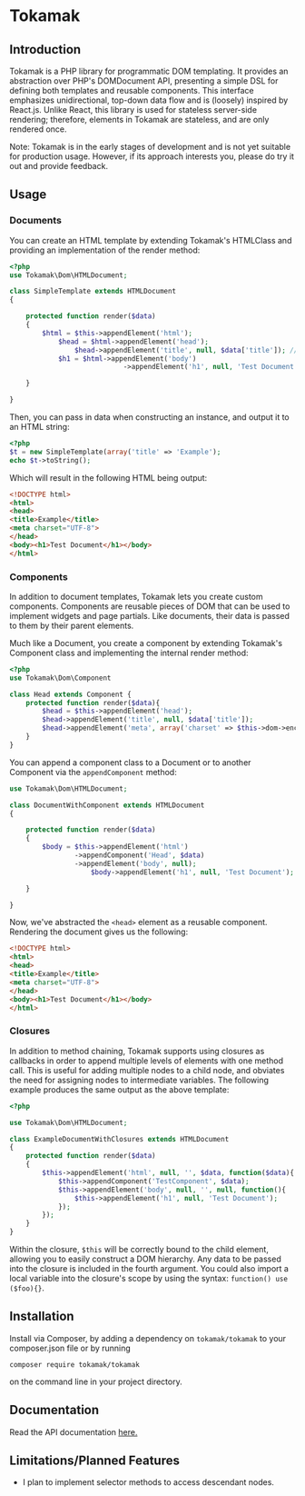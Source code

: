 # Tokamak

## Introduction

Tokamak is a PHP library for programmatic DOM templating. It provides an abstraction over PHP's DOMDocument API, presenting a simple DSL for defining both templates and reusable components. This interface emphasizes unidirectional, top-down data flow and is (loosely) inspired by React.js. Unlike React, this library is used for stateless server-side rendering; therefore, elements in Tokamak are stateless, and are only rendered once.

Note: Tokamak is in the early stages of development and is not yet suitable for production usage. However, if its approach interests you, please do try it out and provide feedback.

## Usage

### Documents
You can create an HTML template by extending Tokamak's HTMLClass and providing an implementation of the render method:

```PHP
<?php
use Tokamak\Dom\HTMLDocument;

class SimpleTemplate extends HTMLDocument
{

	protected function render($data)
	{
		$html = $this->appendElement('html');
	        $head = $html->appendElement('head');
				$head->appendElement('title', null, $data['title']); // data passed in via constructor
			$h1 = $html->appendElement('body')
                            ->appendElement('h1', null, 'Test Document'); // supports method chaining

	}

}
```

Then, you can pass in data when constructing an instance, and output it to an HTML string:

```PHP
<?php
$t = new SimpleTemplate(array('title' => 'Example');
echo $t->toString();
```

Which will result in the following HTML being output:

```HTML
<!DOCTYPE html>
<html>
<head>
<title>Example</title>
<meta charset="UTF-8">
</head>
<body><h1>Test Document</h1></body>
</html>
```

### Components

In addition to document templates, Tokamak lets you create custom components. Components are reusable pieces of
DOM that can be used to implement widgets and page partials. Like documents, their data is passed to them by
their parent elements.

Much like a Document, you create a component by extending Tokamak's Component class and implementing the internal render method:

```PHP
<?php
use Tokamak\Dom\Component

class Head extends Component {
	protected function render($data){
		$head = $this->appendElement('head');
		$head->appendElement('title', null, $data['title']);
		$head->appendElement('meta', array('charset' => $this->dom->encoding));
	}
}
```

You can append a component class to a Document or to another Component via the `appendComponent` method:

```PHP
use Tokamak\Dom\HTMLDocument;

class DocumentWithComponent extends HTMLDocument
{

	protected function render($data)
	{
		$body = $this->appendElement('html')
			    ->appendComponent('Head', $data)
				->appendElement('body', null);
					$body->appendElement('h1', null, 'Test Document');

	}

}
```

Now, we've abstracted the `<head>` element as a reusable component. Rendering the document gives us the following:
 
```HTML
<!DOCTYPE html>
<html>
<head>
<title>Example</title>
<meta charset="UTF-8">
</head>
<body><h1>Test Document</h1></body>
</html>
```

### Closures

In addition to method chaining, Tokamak supports using closures as callbacks in order to append multiple levels of elements with one method call. This is useful for adding multiple nodes to a child node, and obviates the need for assigning nodes to intermediate variables. The following example produces the same output as the above template:

```PHP
<?php

use Tokamak\Dom\HTMLDocument;

class ExampleDocumentWithClosures extends HTMLDocument
{
	protected function render($data)
	{
		$this->appendElement('html', null, '', $data, function($data){
            $this->appendComponent('TestComponent', $data);
            $this->appendElement('body', null, '', null, function(){
                $this->appendElement('h1', null, 'Test Document');
            });
        });
	}
}
```

Within the closure, `$this` will be correctly bound to the child element, allowing you to easily construct a DOM hierarchy. Any data to be passed into the closure is included in the fourth argument. You could also import a local variable into the closure's scope by using the syntax: `function() use ($foo){}`.

## Installation

Install via Composer, by adding a dependency on `tokamak/tokamak` to your composer.json file or by running

```
composer require tokamak/tokamak
```

on the command line in your project directory.

## Documentation

Read the API documentation [here.](http://bthecohen.github.io/tokamak/documentation/api/)

## Limitations/Planned Features

* I plan to implement selector methods to access descendant nodes.
